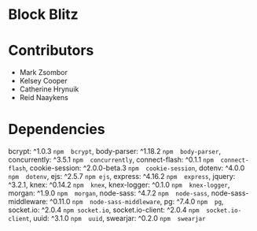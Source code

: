 # Block Blitz

# Contributors
- Mark Zsombor
- Kelsey Cooper
- Catherine Hrynuik
- Reid Naaykens

# Dependencies

  bcrypt: ^1.0.3 `npm  bcrypt`,
  body-parser: ^1.18.2 `npm  body-parser`,
  concurrently: ^3.5.1 `npm  concurrently`,
  connect-flash: ^0.1.1 `npm  connect-flash`,
  cookie-session: ^2.0.0-beta.3 `npm  cookie-session`,
  dotenv: ^4.0.0 `npm  dotenv`,
  ejs: ^2.5.7 `npm ejs`,
  express: ^4.16.2 `npm  express`,
  jquery: ^3.2.1,
  knex: ^0.14.2 `npm  knex`,
  knex-logger: ^0.1.0 `npm  knex-logger`,
  morgan: ^1.9.0 `npm  morgan`,
  node-sass: ^4.7.2 `npm  node-sass`,
  node-sass-middleware: ^0.11.0 `npm  node-sass-middleware`,
  pg: ^7.4.0 `npm  pg`,
  socket.io: ^2.0.4 `npm socket.io`,
  socket.io-client: ^2.0.4 `npm  socket.io-client`,
  uuid: ^3.1.0 `npm  uuid`,
  swearjar: ^0.2.0 `npm  swearjar`


